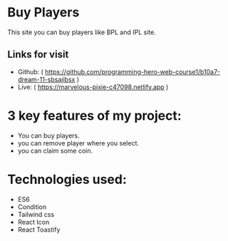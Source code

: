 # Buy Players

This site you can buy players like BPL and IPL site.

## Links for visit

- Github: ( https://github.com/programming-hero-web-course1/b10a7-dream-11-sbsajibsx )
- Live: ( https://marvelous-pixie-c47098.netlify.app )

# 3 key features of my project:

- You can buy players.
- you can remove player where you select.
- you can claim some coin.
# Technologies used: 
- ES6
- Condition
- Tailwind css
- React Icon
- React Toastify